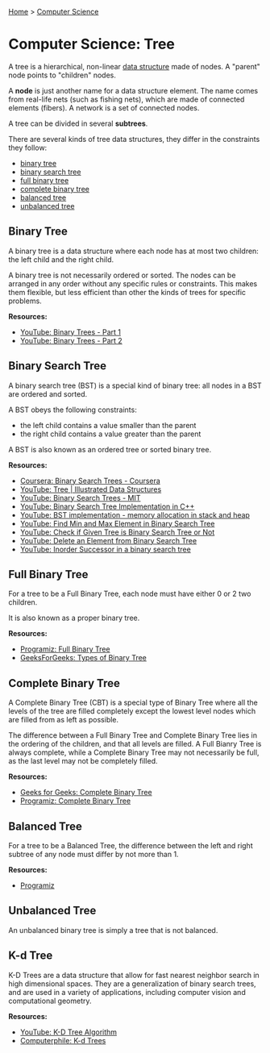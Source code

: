 [Home](../../README.md) > [Computer Science](./README.md)

# Computer Science: Tree

A tree is a hierarchical, non-linear [data structure](./ds.md) made of nodes. A "parent" node points to "children" nodes. 

A **node** is just another name for a data structure element. The name comes from real-life nets (such as fishing nets), which are made of connected elements (fibers). A network is a set of connected nodes.

A tree can be divided in several **subtrees**.

There are several kinds of tree data structures, they differ in the constraints they follow:
- [binary tree](#binary-tree)
- [binary search tree](#binary-search-tree)
- [full binary tree](#full-binary-tree)
- [complete binary tree](#complete-binary-tree)
- [balanced tree](#balanced-tree)
- [unbalanced tree](#unbalanced-tree)


## Binary Tree

A binary tree is a data structure where each node has at most two children: the left child and the right child.

A binary tree is not necessarily ordered or sorted. The nodes can be arranged in any order without any specific rules or constraints. This makes them flexible, but less efficient than other the kinds of trees for specific problems.

**Resources:**
- [YouTube: Binary Trees - Part 1](https://www.youtube.com/watch?v=76dhtgZt38A&list=PLUl4u3cNGP63EdVPNLG3ToM6LaEUuStEY&index=9)
- [YouTube: Binary Trees - Part 2](https://www.youtube.com/watch?v=U1JYwHcFfso&list=PLUl4u3cNGP63EdVPNLG3ToM6LaEUuStEY&index=10)


## Binary Search Tree

A binary search tree (BST) is a special kind of binary tree: all nodes in a BST are ordered and sorted.

A BST obeys the following constraints:
- the left child contains a value smaller than the parent
- the right child contains a value greater than the parent

A BST is also known as an ordered tree or sorted binary tree.

**Resources:**
- [Coursera: Binary Search Trees - Coursera](https://www.coursera.org/learn/data-structures/lecture/E7cXP/introduction)
- [YouTube: Tree | Illustrated Data Structures](https://www.youtube.com/watch?v=S2W3SXGPVyU)
- [YouTube: Binary Search Trees - MIT](https://www.youtube.com/watch?v=76dhtgZt38A)
- [YouTube: Binary Search Tree Implementation in C++](https://www.youtube.com/watch?v=COZK7NATh4k&list=PL2_aWCzGMAwI3W_JlcBbtYTwiQSsOTa6P&index=29)
- [YouTube: BST implementation - memory allocation in stack and heap](https://www.youtube.com/watch?v=hWokyBoo0aI&list=PL2_aWCzGMAwI3W_JlcBbtYTwiQSsOTa6P&index=30)
- [YouTube: Find Min and Max Element in Binary Search Tree](https://www.youtube.com/watch?v=Ut90klNN264&list=PL2_aWCzGMAwI3W_JlcBbtYTwiQSsOTa6P&index=31)
- [YouTube: Check if Given Tree is Binary Search Tree or Not](https://www.youtube.com/watch?v=yEwSGhSsT0U&list=PL2_aWCzGMAwI3W_JlcBbtYTwiQSsOTa6P&index=36)
- [YouTube: Delete an Element from Binary Search Tree](https://www.youtube.com/watch?v=gcULXE7ViZw&list=PL2_aWCzGMAwI3W_JlcBbtYTwiQSsOTa6P&index=37)
- [YouTube: Inorder Successor in a binary search tree](https://www.youtube.com/watch?v=5cPbNCrdotA&list=PL2_aWCzGMAwI3W_JlcBbtYTwiQSsOTa6P&index=38)


## Full Binary Tree

For a tree to be a Full Binary Tree, each node must have either 0 or 2 two children.

It is also known as a proper binary tree.

**Resources:**
- [Programiz: Full Binary Tree](https://www.programiz.com/dsa/full-binary-tree)
- [GeeksForGeeks: Types of Binary Tree](https://www.geeksforgeeks.org/types-of-binary-tree/)


## Complete Binary Tree

A Complete Binary Tree (CBT) is a special type of Binary Tree where all the levels of the tree are filled completely except the lowest level nodes which are filled from as left as possible.

The difference between a Full Binary Tree and Complete Binary Tree lies in the ordering of the children, and that all levels are filled. A Full Bianry Tree is always complete, while a Complete Binary Tree may not necessarily be full, as the last level may not be completely filled.

**Resources:**
- [Geeks for Geeks: Complete Binary Tree](https://www.geeksforgeeks.org/complete-binary-tree)
- [Programiz: Complete Binary Tree](https://www.programiz.com/dsa/complete-binary-tree)


## Balanced Tree

For a tree to be a Balanced Tree, the difference between the left and right subtree of any node must differ by not more than 1.

**Resources:**
- [Programiz](https://www.programiz.com/dsa/balanced-binary-tree)


## Unbalanced Tree

An unbalanced binary tree is simply a tree that is not balanced.


## K-d Tree

K-D Trees are a data structure that allow for fast nearest neighbor search in high dimensional spaces. They are a generalization of binary search trees, and are used in a variety of applications, including computer vision and computational geometry.

**Resources:**
- [YouTube: K-D Tree Algorithm](https://www.youtube.com/watch?v=Y4ZgLlDfKDg)
- [Computerphile: K-d Trees](https://www.youtube.com/watch?v=BK5x7IUTIyU)

